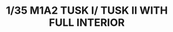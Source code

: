---
layout: product
title: "1/35 M1A2 TUSK I/ TUSK II WITH FULL INTERIOR"
price: "7300" 
desc: "Maketa"
img_path: "/assets/img/RFM5026.jpg"
brand: "N/A"
available: false
special_offer: false
new: false
soon: false
cat: "010000"
subcat: "010800"
subsubcat: "0N/A"
sifra: "RFM5026"
popular: false
---